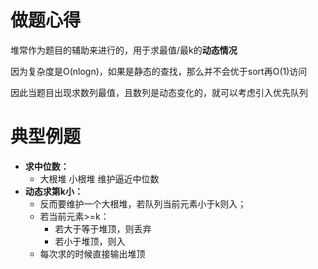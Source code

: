 # 做题心得

堆常作为题目的辅助来进行的，用于求最值/最k的**动态情况**

因为复杂度是O(nlogn)，如果是静态的查找，那么并不会优于sort再O(1)访问

因此当题目出现求数列最值，且数列是动态变化的，就可以考虑引入优先队列

# 典型例题

* **求中位数：**
  * 大根堆 小根堆 维护逼近中位数
* **动态求第k小：**
  * 反而要维护一个大根堆，若队列当前元素小于k则入；
  * 若当前元素>=k：
    * 若大于等于堆顶，则丢弃
    * 若小于堆顶，则入
  * 每次求的时候直接输出堆顶

